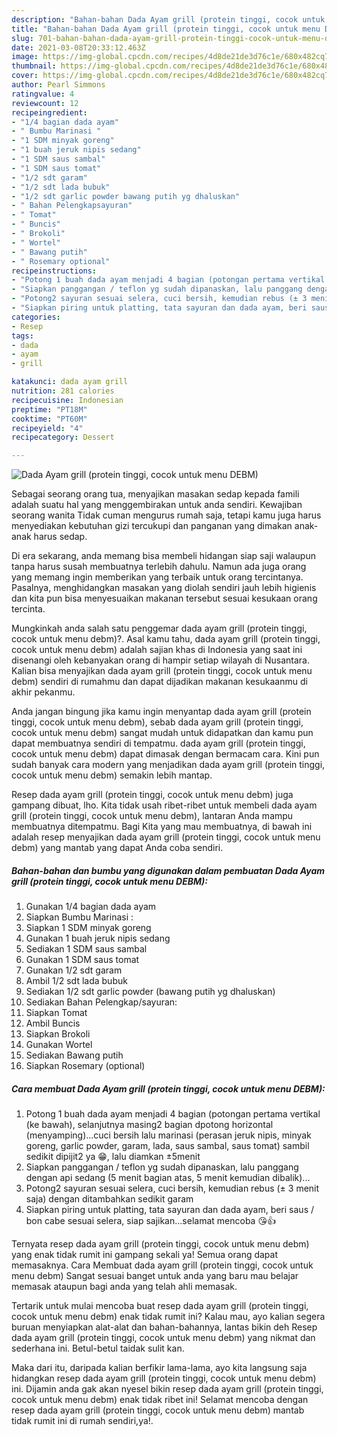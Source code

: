```yaml
---
description: "Bahan-bahan Dada Ayam grill (protein tinggi, cocok untuk menu DEBM) Sederhana dan Mudah Dibuat"
title: "Bahan-bahan Dada Ayam grill (protein tinggi, cocok untuk menu DEBM) Sederhana dan Mudah Dibuat"
slug: 701-bahan-bahan-dada-ayam-grill-protein-tinggi-cocok-untuk-menu-debm-sederhana-dan-mudah-dibuat
date: 2021-03-08T20:33:12.463Z
image: https://img-global.cpcdn.com/recipes/4d8de21de3d76c1e/680x482cq70/dada-ayam-grill-protein-tinggi-cocok-untuk-menu-debm-foto-resep-utama.jpg
thumbnail: https://img-global.cpcdn.com/recipes/4d8de21de3d76c1e/680x482cq70/dada-ayam-grill-protein-tinggi-cocok-untuk-menu-debm-foto-resep-utama.jpg
cover: https://img-global.cpcdn.com/recipes/4d8de21de3d76c1e/680x482cq70/dada-ayam-grill-protein-tinggi-cocok-untuk-menu-debm-foto-resep-utama.jpg
author: Pearl Simmons
ratingvalue: 4
reviewcount: 12
recipeingredient:
- "1/4 bagian dada ayam"
- " Bumbu Marinasi "
- "1 SDM minyak goreng"
- "1 buah jeruk nipis sedang"
- "1 SDM saus sambal"
- "1 SDM saus tomat"
- "1/2 sdt garam"
- "1/2 sdt lada bubuk"
- "1/2 sdt garlic powder bawang putih yg dhaluskan"
- " Bahan Pelengkapsayuran"
- " Tomat"
- " Buncis"
- " Brokoli"
- " Wortel"
- " Bawang putih"
- " Rosemary optional"
recipeinstructions:
- "Potong 1 buah dada ayam menjadi 4 bagian (potongan pertama vertikal (ke bawah), selanjutnya masing2 bagian dpotong horizontal (menyamping)...cuci bersih lalu marinasi (perasan jeruk nipis, minyak goreng, garlic powder, garam, lada, saus sambal, saus tomat) sambil sedikit dipijit2 ya 😁, lalu diamkan ±5menit"
- "Siapkan panggangan / teflon yg sudah dipanaskan, lalu panggang dengan api sedang (5 menit bagian atas, 5 menit kemudian dibalik)..."
- "Potong2 sayuran sesuai selera, cuci bersih, kemudian rebus (± 3 menit saja) dengan ditambahkan sedikit garam"
- "Siapkan piring untuk platting, tata sayuran dan dada ayam, beri saus / bon cabe sesuai selera, siap sajikan...selamat mencoba 😘👍"
categories:
- Resep
tags:
- dada
- ayam
- grill

katakunci: dada ayam grill 
nutrition: 281 calories
recipecuisine: Indonesian
preptime: "PT18M"
cooktime: "PT60M"
recipeyield: "4"
recipecategory: Dessert

---
```



![Dada Ayam grill (protein tinggi, cocok untuk menu DEBM)](https://img-global.cpcdn.com/recipes/4d8de21de3d76c1e/680x482cq70/dada-ayam-grill-protein-tinggi-cocok-untuk-menu-debm-foto-resep-utama.jpg)

Sebagai seorang orang tua, menyajikan masakan sedap kepada famili adalah suatu hal yang menggembirakan untuk anda sendiri. Kewajiban seorang  wanita Tidak cuman mengurus rumah saja, tetapi kamu juga harus menyediakan kebutuhan gizi tercukupi dan panganan yang dimakan anak-anak harus sedap.

Di era  sekarang, anda memang bisa membeli hidangan siap saji walaupun tanpa harus susah membuatnya terlebih dahulu. Namun ada juga orang yang memang ingin memberikan yang terbaik untuk orang tercintanya. Pasalnya, menghidangkan masakan yang diolah sendiri jauh lebih higienis dan kita pun bisa menyesuaikan makanan tersebut sesuai kesukaan orang tercinta. 



Mungkinkah anda salah satu penggemar dada ayam grill (protein tinggi, cocok untuk menu debm)?. Asal kamu tahu, dada ayam grill (protein tinggi, cocok untuk menu debm) adalah sajian khas di Indonesia yang saat ini disenangi oleh kebanyakan orang di hampir setiap wilayah di Nusantara. Kalian bisa menyajikan dada ayam grill (protein tinggi, cocok untuk menu debm) sendiri di rumahmu dan dapat dijadikan makanan kesukaanmu di akhir pekanmu.

Anda jangan bingung jika kamu ingin menyantap dada ayam grill (protein tinggi, cocok untuk menu debm), sebab dada ayam grill (protein tinggi, cocok untuk menu debm) sangat mudah untuk didapatkan dan kamu pun dapat membuatnya sendiri di tempatmu. dada ayam grill (protein tinggi, cocok untuk menu debm) dapat dimasak dengan bermacam cara. Kini pun sudah banyak cara modern yang menjadikan dada ayam grill (protein tinggi, cocok untuk menu debm) semakin lebih mantap.

Resep dada ayam grill (protein tinggi, cocok untuk menu debm) juga gampang dibuat, lho. Kita tidak usah ribet-ribet untuk membeli dada ayam grill (protein tinggi, cocok untuk menu debm), lantaran Anda mampu membuatnya ditempatmu. Bagi Kita yang mau membuatnya, di bawah ini adalah resep menyajikan dada ayam grill (protein tinggi, cocok untuk menu debm) yang mantab yang dapat Anda coba sendiri.

<!--inarticleads1-->

##### Bahan-bahan dan bumbu yang digunakan dalam pembuatan Dada Ayam grill (protein tinggi, cocok untuk menu DEBM):

1. Gunakan 1/4 bagian dada ayam
1. Siapkan  Bumbu Marinasi :
1. Siapkan 1 SDM minyak goreng
1. Gunakan 1 buah jeruk nipis sedang
1. Sediakan 1 SDM saus sambal
1. Gunakan 1 SDM saus tomat
1. Gunakan 1/2 sdt garam
1. Ambil 1/2 sdt lada bubuk
1. Sediakan 1/2 sdt garlic powder (bawang putih yg dhaluskan)
1. Sediakan  Bahan Pelengkap/sayuran:
1. Siapkan  Tomat
1. Ambil  Buncis
1. Siapkan  Brokoli
1. Gunakan  Wortel
1. Sediakan  Bawang putih
1. Siapkan  Rosemary (optional)




<!--inarticleads2-->

##### Cara membuat Dada Ayam grill (protein tinggi, cocok untuk menu DEBM):

1. Potong 1 buah dada ayam menjadi 4 bagian (potongan pertama vertikal (ke bawah), selanjutnya masing2 bagian dpotong horizontal (menyamping)...cuci bersih lalu marinasi (perasan jeruk nipis, minyak goreng, garlic powder, garam, lada, saus sambal, saus tomat) sambil sedikit dipijit2 ya 😁, lalu diamkan ±5menit
1. Siapkan panggangan / teflon yg sudah dipanaskan, lalu panggang dengan api sedang (5 menit bagian atas, 5 menit kemudian dibalik)...
1. Potong2 sayuran sesuai selera, cuci bersih, kemudian rebus (± 3 menit saja) dengan ditambahkan sedikit garam
1. Siapkan piring untuk platting, tata sayuran dan dada ayam, beri saus / bon cabe sesuai selera, siap sajikan...selamat mencoba 😘👍




Ternyata resep dada ayam grill (protein tinggi, cocok untuk menu debm) yang enak tidak rumit ini gampang sekali ya! Semua orang dapat memasaknya. Cara Membuat dada ayam grill (protein tinggi, cocok untuk menu debm) Sangat sesuai banget untuk anda yang baru mau belajar memasak ataupun bagi anda yang telah ahli memasak.

Tertarik untuk mulai mencoba buat resep dada ayam grill (protein tinggi, cocok untuk menu debm) enak tidak rumit ini? Kalau mau, ayo kalian segera buruan menyiapkan alat-alat dan bahan-bahannya, lantas bikin deh Resep dada ayam grill (protein tinggi, cocok untuk menu debm) yang nikmat dan sederhana ini. Betul-betul taidak sulit kan. 

Maka dari itu, daripada kalian berfikir lama-lama, ayo kita langsung saja hidangkan resep dada ayam grill (protein tinggi, cocok untuk menu debm) ini. Dijamin anda gak akan nyesel bikin resep dada ayam grill (protein tinggi, cocok untuk menu debm) enak tidak ribet ini! Selamat mencoba dengan resep dada ayam grill (protein tinggi, cocok untuk menu debm) mantab tidak rumit ini di rumah sendiri,ya!.

